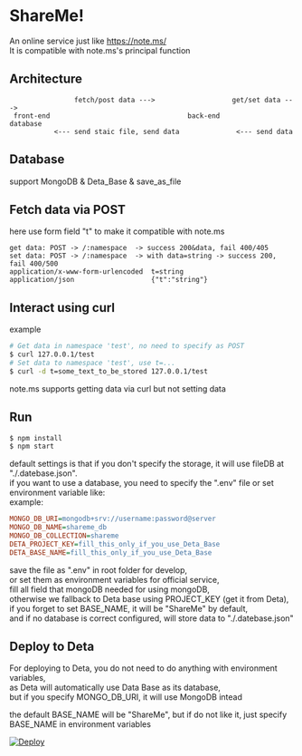 # ShareMe!

An online service just like <https://note.ms/>  
It is compatible with note.ms's principal function

## Architecture

```
                fetch/post data --->                   get/set data --->
 front-end                                  back-end                      database
           <--- send staic file, send data              <--- send data
```

## Database

support MongoDB & Deta_Base & save_as_file

## Fetch data via POST

here use form field "t" to make it compatible with note.ms

```
get data: POST -> /:namespace  -> success 200&data, fail 400/405
set data: POST -> /:namespace  -> with data=string -> success 200, fail 400/500
application/x-www-form-urlencoded  t=string
application/json                   {"t":"string"}
```

## Interact using curl

example

```sh
# Get data in namespace 'test', no need to specify as POST
$ curl 127.0.0.1/test
# Set data to namespace 'test', use t=...
$ curl -d t=some_text_to_be_stored 127.0.0.1/test
```

note.ms supports getting data via curl but not setting data

## Run

```sh
$ npm install
$ npm start
```

default settings is that if you don't specify the storage, it will use fileDB at "./.datebase.json".  
if you want to use a database, you need to specify the ".env" file or set environment variable like:  
example:

```ini
MONGO_DB_URI=mongodb+srv://username:password@server
MONGO_DB_NAME=shareme_db
MONGO_DB_COLLECTION=shareme
DETA_PROJECT_KEY=fill_this_only_if_you_use_Deta_Base
DETA_BASE_NAME=fill_this_only_if_you_use_Deta_Base
```

save the file as ".env" in root folder for develop,  
or set them as environment variables for official service,  
fill all field that mongoDB needed for using mongoDB,  
otherwise we fallback to Deta base using PROJECT_KEY (get it from Deta),  
if you forget to set BASE_NAME, it will be "ShareMe" by default,  
and if no database is correct configured, will store data to "./.datebase.json"

## Deploy to Deta

For deploying to Deta, you do not need to do anything with environment variables,  
as Deta will automatically use Data Base as its database,  
but if you specify MONGO_DB_URI, it will use MongoDB intead

the default BASE_NAME will be "ShareMe", but if do not like it, just specify BASE_NAME in environment variables

[![Deploy](https://button.deta.dev/1/svg)](https://go.deta.dev/deploy?repo=https%3A%2F%2Fgithub.com%2FYieldRay%2FShareMe)
